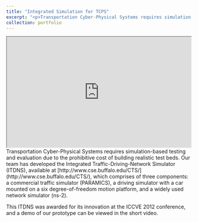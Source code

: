 ```yaml
---
title: "Integrated Simulation for TCPS"
excerpt: "<p>Transportation Cyber-Physical Systems requires simulation-based testing and evaluation due to the prohibitive cost of building realistic test beds. Our team has developed the Integrated Traffic-Driving-Network Simulator (ITDNS), available at http://www.cse.buffalo.edu/CTS/, which comprises of three components: a commercial traffic simulator (PARAMICS), a driving simulator with a car mounted on a six degree-of-freedom motion platform, and a widely used network simulator (ns-2). </p><img src='/images/Integrated Traffic-Driving-Networking Simulator.png'>"
collection: portfolio
---
```


<iframe width="500" height="300"
src="https://www.youtube.com/embed/mEDqWgVHYyw">
</iframe>
Transportation Cyber-Physical Systems requires simulation-based testing and evaluation due to the prohibitive cost of building realistic test beds. Our team has developed the Integrated Traffic-Driving-Network Simulator (ITDNS), available at [http://www.cse.buffalo.edu/CTS/](http://www.cse.buffalo.edu/CTS/), which comprises of three components: a commercial traffic simulator (PARAMICS), a driving simulator with a car mounted on a six degree-of-freedom motion platform, and a widely used network simulator (ns-2). 

This ITDNS was awarded for its innovation at the ICCVE 2012 conference, and a demo of our prototype can be viewed in the short video.
